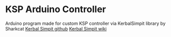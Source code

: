 # KSP Arduino Controller

Arduino program made for custom KSP controller via KerbalSimpit library by Sharkcat
[Kerbal Simpit github](https://github.com/Simpit-team/KerbalSimpitRevamped)
[Kerbal Simpit wiki](https://kerbalsimpitrevamped-arduino.readthedocs.io/en/latest/index.html)
